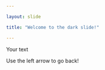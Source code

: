 ```yaml
---

layout: slide

title: "Welcome to the dark slide!"

---
```


Your text

Use the left arrow to go back!
